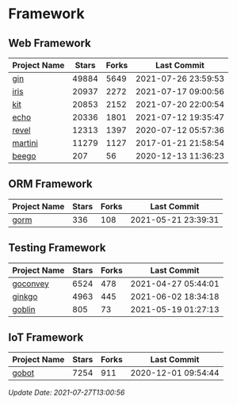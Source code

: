 # Framework

## Web Framework
| Project Name | Stars | Forks | Last Commit |
| ------------ | ----- | ----- | ----------- |
| [gin](https://github.com/gin-gonic/gin) | 49884 | 5649 | 2021-07-26 23:59:53 |
| [iris](https://github.com/kataras/iris) | 20937 | 2272 | 2021-07-17 09:00:56 |
| [kit](https://github.com/go-kit/kit) | 20853 | 2152 | 2021-07-20 22:00:54 |
| [echo](https://github.com/labstack/echo) | 20336 | 1801 | 2021-07-12 19:35:47 |
| [revel](https://github.com/revel/revel) | 12313 | 1397 | 2020-07-12 05:57:36 |
| [martini](https://github.com/go-martini/martini) | 11279 | 1127 | 2017-01-21 21:58:54 |
| [beego](https://github.com/astaxie/beego) | 207 | 56 | 2020-12-13 11:36:23 |

## ORM Framework
| Project Name | Stars | Forks | Last Commit |
| ------------ | ----- | ----- | ----------- |
| [gorm](https://github.com/jinzhu/gorm) | 336 | 108 | 2021-05-21 23:39:31 |

## Testing Framework
| Project Name | Stars | Forks | Last Commit |
| ------------ | ----- | ----- | ----------- |
| [goconvey](https://github.com/smartystreets/goconvey) | 6524 | 478 | 2021-04-27 05:44:01 |
| [ginkgo](https://github.com/onsi/ginkgo) | 4963 | 445 | 2021-06-02 18:34:18 |
| [goblin](https://github.com/franela/goblin) | 805 | 73 | 2021-05-19 01:27:13 |

## IoT Framework
| Project Name | Stars | Forks | Last Commit |
| ------------ | ----- | ----- | ----------- |
| [gobot](https://github.com/hybridgroup/gobot) | 7254 | 911 | 2020-12-01 09:54:44 |

*Update Date: 2021-07-27T13:00:56*
